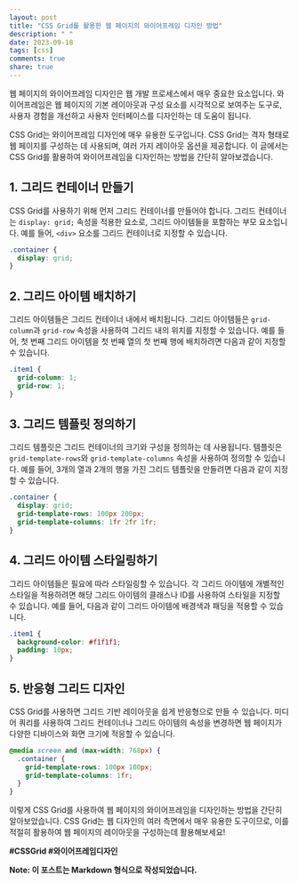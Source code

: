 ```yaml
---
layout: post
title: "CSS Grid를 활용한 웹 페이지의 와이어프레임 디자인 방법"
description: " "
date: 2023-09-18
tags: [css]
comments: true
share: true
---
```


웹 페이지의 와이어프레임 디자인은 웹 개발 프로세스에서 매우 중요한 요소입니다. 와이어프레임은 웹 페이지의 기본 레이아웃과 구성 요소를 시각적으로 보여주는 도구로, 사용자 경험을 개선하고 사용자 인터페이스를 디자인하는 데 도움이 됩니다.

CSS Grid는 와이어프레임 디자인에 매우 유용한 도구입니다. CSS Grid는 격자 형태로 웹 페이지를 구성하는 데 사용되며, 여러 가지 레이아웃 옵션을 제공합니다. 이 글에서는 CSS Grid를 활용하여 와이어프레임을 디자인하는 방법을 간단히 알아보겠습니다.

## 1. 그리드 컨테이너 만들기

CSS Grid를 사용하기 위해 먼저 그리드 컨테이너를 만들어야 합니다. 그리드 컨테이너는 `display: grid;` 속성을 적용한 요소로, 그리드 아이템들을 포함하는 부모 요소입니다. 예를 들어, `<div>` 요소를 그리드 컨테이너로 지정할 수 있습니다.

```css
.container {
  display: grid;
}
```

## 2. 그리드 아이템 배치하기

그리드 아이템들은 그리드 컨테이너 내에서 배치됩니다. 그리드 아이템들은 `grid-column`과 `grid-row` 속성을 사용하여 그리드 내의 위치를 지정할 수 있습니다. 예를 들어, 첫 번째 그리드 아이템을 첫 번째 열의 첫 번째 행에 배치하려면 다음과 같이 지정할 수 있습니다.

```css
.item1 {
  grid-column: 1;
  grid-row: 1;
}
```

## 3. 그리드 템플릿 정의하기

그리드 템플릿은 그리드 컨테이너의 크기와 구성을 정의하는 데 사용됩니다. 템플릿은 `grid-template-rows`와 `grid-template-columns` 속성을 사용하여 정의할 수 있습니다. 예를 들어, 3개의 열과 2개의 행을 가진 그리드 템플릿을 만들려면 다음과 같이 지정할 수 있습니다.

```css
.container {
  display: grid;
  grid-template-rows: 100px 200px;
  grid-template-columns: 1fr 2fr 1fr;
}
```

## 4. 그리드 아이템 스타일링하기

그리드 아이템들은 필요에 따라 스타일링할 수 있습니다. 각 그리드 아이템에 개별적인 스타일을 적용하려면 해당 그리드 아이템의 클래스나 ID를 사용하여 스타일을 지정할 수 있습니다. 예를 들어, 다음과 같이 그리드 아이템에 배경색과 패딩을 적용할 수 있습니다.

```css
.item1 {
  background-color: #f1f1f1;
  padding: 10px;
}
```

## 5. 반응형 그리드 디자인

CSS Grid를 사용하면 그리드 기반 레이아웃을 쉽게 반응형으로 만들 수 있습니다. 미디어 쿼리를 사용하여 그리드 컨테이너나 그리드 아이템의 속성을 변경하면 웹 페이지가 다양한 디바이스와 화면 크기에 적응할 수 있습니다.

```css
@media screen and (max-width: 768px) {
  .container {
    grid-template-rows: 100px 100px;
    grid-template-columns: 1fr;
  }
}
```

이렇게 CSS Grid를 사용하여 웹 페이지의 와이어프레임을 디자인하는 방법을 간단히 알아보았습니다. CSS Grid는 웹 디자인의 여러 측면에서 매우 유용한 도구이므로, 이를 적절히 활용하여 웹 페이지의 레이아웃을 구성하는데 활용해보세요!

**#CSSGrid #와이어프레임디자인**

**Note: 이 포스트는 Markdown 형식으로 작성되었습니다.**